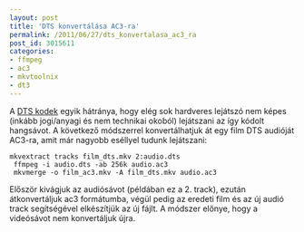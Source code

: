 ```yaml
---
layout: post
title: 'DTS konvertálása AC3-ra'
permalink: /2011/06/27/dts_konvertalasa_ac3_ra
post_id: 3015611
categories: 
- ffmpeg
- ac3
- mkvtoolnix
- dt3
---
```


A 
[DTS kodek](http://en.wikipedia.org/wiki/DTS_%28sound_system%29#DTS_audio_codec) egyik hátránya, hogy elég sok hardveres lejátszó nem képes (inkább jogi/anyagi és nem technikai okoból) lejátszani az így kódolt hangsávot. A következő módszerrel konvertálhatjuk át egy film DTS audióját AC3-ra, amit már nagyobb eséllyel tudunk lejátszani: 
```
mkvextract tracks film_dts.mkv 2:audio.dts
 ffmpeg -i audio.dts -ab 256k audio.ac3
 mkvmerge -o film_ac3.mkv -A film_dts.mkv audio.ac3
``` 
Először kivágjuk az audiósávot (példában ez a 2. track), ezután átkonvertáljuk ac3 formátumba, végül pedig az eredeti film és az új audió track segítségével elkészítjük az új fájlt. A módszer előnye, hogy a videósávot nem konvertáljuk újra.